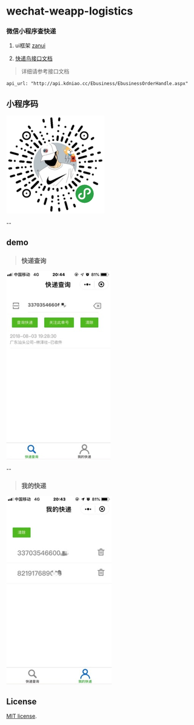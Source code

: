 # wechat-weapp-logistics
###  微信小程序查快递


1. ui框架 [zanui](https://github.com/youzan/zanui-weapp)


2. [快递鸟接口文档](http://www.kdniao.com/api-track)


> 详细请参考接口文档

```
api_url: "http://api.kdniao.cc/Ebusiness/EbusinessOrderHandle.aspx"
```

## 小程序码



![](pages/static/image/weapp_code.tiff)

--

## demo


> ### **快递查询**

![](pages/static/image/myexp.jpeg)

--


> ### **我的快递**

![](pages/static/image/select.jpeg)


## License

[MIT license](https://github.com/RRRoger/wechat-weapp-logistics/blob/master/LICENSE).
